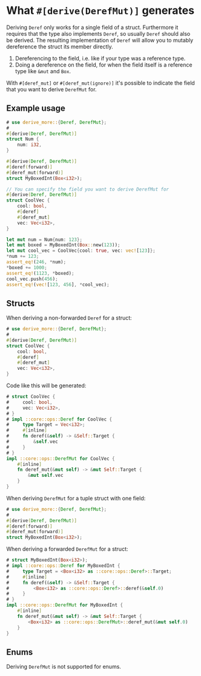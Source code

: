 # What `#[derive(DerefMut)]` generates

Deriving `Deref` only works for a single field of a struct.
Furthermore it requires that the type also implements `Deref`, so usually
`Deref` should also be derived.
The resulting implementation of `Deref` will allow you to mutably dereference
the struct its member directly.

1. Dereferencing to the field, i.e. like if your type was a reference type.
2. Doing a dereference on the field, for when the field itself is a reference
   type like `&mut` and `Box`.

With `#[deref_mut]` or `#[deref_mut(ignore)]` it's possible to indicate the
field that you want to derive `DerefMut` for.




## Example usage

```rust
# use derive_more::{Deref, DerefMut};
#
#[derive(Deref, DerefMut)]
struct Num {
    num: i32,
}

#[derive(Deref, DerefMut)]
#[deref(forward)]
#[deref_mut(forward)]
struct MyBoxedInt(Box<i32>);

// You can specify the field you want to derive DerefMut for
#[derive(Deref, DerefMut)]
struct CoolVec {
    cool: bool,
    #[deref]
    #[deref_mut]
    vec: Vec<i32>,
}

let mut num = Num{num: 123};
let mut boxed = MyBoxedInt(Box::new(123));
let mut cool_vec = CoolVec{cool: true, vec: vec![123]};
*num += 123;
assert_eq!(246, *num);
*boxed += 1000;
assert_eq!(1123, *boxed);
cool_vec.push(456);
assert_eq!(vec![123, 456], *cool_vec);
```




## Structs

When deriving a non-forwarded `Deref` for a struct:

```rust
# use derive_more::{Deref, DerefMut};
#
#[derive(Deref, DerefMut)]
struct CoolVec {
    cool: bool,
    #[deref]
    #[deref_mut]
    vec: Vec<i32>,
}
```

Code like this will be generated:

```rust
# struct CoolVec {
#     cool: bool,
#     vec: Vec<i32>,
# }
# impl ::core::ops::Deref for CoolVec {
#     type Target = Vec<i32>;
#     #[inline]
#     fn deref(&self) -> &Self::Target {
#         &self.vec
#     }
# }
impl ::core::ops::DerefMut for CoolVec {
    #[inline]
    fn deref_mut(&mut self) -> &mut Self::Target {
        &mut self.vec
    }
}
```

When deriving `DerefMut` for a tuple struct with one field:

```rust
# use derive_more::{Deref, DerefMut};
#
#[derive(Deref, DerefMut)]
#[deref(forward)]
#[deref_mut(forward)]
struct MyBoxedInt(Box<i32>);
```

When deriving a forwarded `DerefMut` for a struct:

```rust
# struct MyBoxedInt(Box<i32>);
# impl ::core::ops::Deref for MyBoxedInt {
#     type Target = <Box<i32> as ::core::ops::Deref>::Target;
#     #[inline]
#     fn deref(&self) -> &Self::Target {
#         <Box<i32> as ::core::ops::Deref>::deref(&self.0)
#     }
# }
impl ::core::ops::DerefMut for MyBoxedInt {
    #[inline]
    fn deref_mut(&mut self) -> &mut Self::Target {
        <Box<i32> as ::core::ops::DerefMut>::deref_mut(&mut self.0)
    }
}
```




## Enums

Deriving `DerefMut` is not supported for enums.
